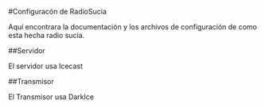 #Configuracón de RadioSucia

Aquí encontrara la documentación y los archivos de configuración de como esta hecha radio sucia.

##Servidor

El servidor usa Icecast

##Transmisor

El Transmisor usa DarkIce
